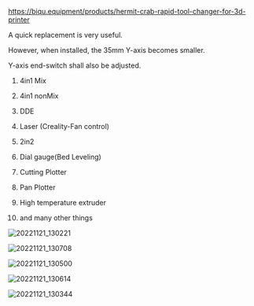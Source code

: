 https://biqu.equipment/products/hermit-crab-rapid-tool-changer-for-3d-printer

A quick replacement is very useful.

However, when installed, the 35mm Y-axis becomes smaller.

Y-axis end-switch shall also be adjusted.



1. 4in1 Mix

2. 4in1 nonMix

3. DDE

4. Laser (Creality-Fan control)

5. 2in2

6. Dial gauge(Bed Leveling)

7. Cutting Plotter

8. Pan Plotter

9. High temperature extruder

10. and many other things



![20221121_130221](https://user-images.githubusercontent.com/102475504/202963785-3a48fe0a-f2f2-458b-a43f-a80e10cd5c2d.jpg)

![20221121_130708](https://user-images.githubusercontent.com/102475504/202963973-6550325b-56a5-46e9-b0c0-165168560227.jpg)

![20221121_130500](https://user-images.githubusercontent.com/102475504/202963986-e10ed54f-1271-4cc8-8629-f7875fdcb95a.jpg)

![20221121_130614](https://user-images.githubusercontent.com/102475504/202963999-1542cfa4-6d0a-4190-be22-09a19a95db74.jpg)

![20221121_130344](https://user-images.githubusercontent.com/102475504/202964008-fa5cb235-aa1d-4263-a07c-a28464a7e586.jpg)
